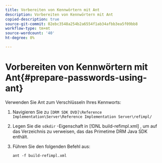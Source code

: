 ```yaml
---
title: Vorbereiten von Kennwörtern mit Ant
description: Vorbereiten von Kennwörtern mit Ant
copied-description: true
source-git-commit: 02ebc3548a254b2a6554f1ab34afbb3ea5f09bb8
workflow-type: tm+mt
source-wordcount: '40'
ht-degree: 0%

---
```


# Vorbereiten von Kennwörtern mit Ant{#prepare-passwords-using-ant}

Verwenden Sie Ant zum Verschlüsseln Ihres Kennworts:

1. Navigieren Sie zu `[DRM SDK DVD]\Reference Implementation\Server\Reference Implementation Server\refimpl/`
1. Legen Sie die `sdkdir` -Eigenschaft in [!DNL build-refimpl.xml] , um auf das Verzeichnis zu verweisen, das das Primetime DRM Java SDK enthält.
1. Führen Sie den folgenden Befehl aus:

   ```
   ant -f build-refimpl.xml
   ```
